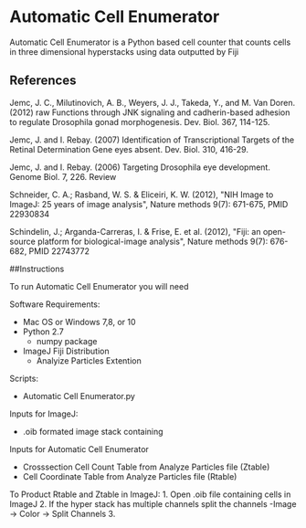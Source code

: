 # Automatic Cell Enumerator

Automatic Cell Enumerator is a Python based cell counter that counts cells in three dimensional hyperstacks using data outputted by Fiji

## References

Jemc, J. C., Milutinovich, A. B., Weyers, J. J., Takeda, Y., and M. Van Doren. (2012) raw Functions through JNK signaling and cadherin-based adhesion to regulate Drosophila gonad morphogenesis. Dev. Biol. 367, 114-125.

Jemc, J. and I. Rebay. (2007) Identification of Transcriptional Targets of the Retinal Determination Gene eyes absent. Dev. Biol. 310, 416-29.

Jemc, J. and I. Rebay. (2006) Targeting Drosophila eye development. Genome Biol. 7, 226. Review

Schneider, C. A.; Rasband, W. S. & Eliceiri, K. W. (2012), "NIH Image to ImageJ: 25 years of image analysis", Nature methods 9(7): 671-675, PMID 22930834

Schindelin, J.; Arganda-Carreras, I. & Frise, E. et al. (2012), "Fiji: an open-source platform for biological-image analysis", Nature methods 9(7): 676-682, PMID 22743772

##Instructions

To run Automatic Cell Enumerator you will need

Software Requirements:
- Mac OS or Windows 7,8, or 10
- Python 2.7
    - numpy package
- ImageJ Fiji Distribution
    - Analyize Particles Extention

Scripts:
- Automatic Cell Enumerator.py

Inputs for ImageJ:
- .oib formated image stack containing 

Inputs for Automatic Cell Enumerator
- Crosssection Cell Count Table from Analyze Particles file (Ztable)
- Cell Coordinate Table from Analyze Particles file (Rtable)

To Product Rtable and Ztable in ImageJ:
    1. Open .oib file containing cells in ImageJ 
    2. If the hyper stack has multiple channels split the channels
        -Image -> Color -> Split Channels
    3. 
    

